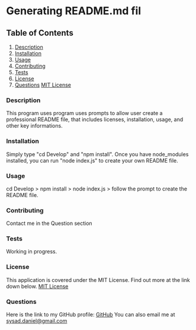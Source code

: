 # Generating README.md fil
## Table of Contents
1. [Description](#description)
2. [Installation](#installation)
3. [Usage](#usage)
4. [Contributing](#contributing)
5. [Tests](#tests)
6. [License](#license)
7. [Questions](#questions)
[MIT License](https://opensource.org/licenses/MIT)
### Description
This program uses program uses prompts to allow user create a professional README file, that includes licenses, installation, usage, and other key informations.
### Installation
Simply type "cd Develop" and "npm install". Once you have node_modules installed, you can run "node index.js" to create your own README file.
### Usage
cd Develop > npm install > node index.js > follow the prompt to create the README file.
### Contributing
Contact me in the Question section
### Tests
Working in progress.
### License
This application is covered under the MIT License. Find out more at the link down below.
[MIT License](https://opensource.org/licenses/MIT)
### Questions
Here is the link to my GitHub profile: [GitHub](https://github.com/DanTheDev-zsh)
You can also email me at sysad.daniel@gmail.com

